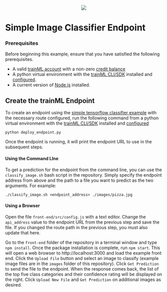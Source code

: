 <div align="center">
  <a href="https://www.trainml.ai/"><img src="https://www.trainml.ai/static/img/trainML-logo-purple.png"></a><br>
</div>

# Simple Image Classifier Endpoint

### Prerequisites

Before beginning this example, ensure that you have satisfied the following prerequisites.

- A valid [trainML account](https://auth.trainml.ai/login?response_type=code&client_id=536hafr05s8qj3ihgf707on4aq&redirect_uri=https://app.trainml.ai/auth/callback) with a non-zero [credit balance](https://docs.trainml.ai/reference/billing-credits/)
- A python virtual environment with the [trainML CLI/SDK](https://github.com/trainML/trainml-cli) installed and [configured](https://docs.trainml.ai/reference/cli-sdk#authentication).
- A current version of [Node.js](https://nodejs.org/en/) installed.

## Create the trainML Endpoint

To create an endpoint using the [simple tensorflow classifier example](https://github.com/trainML/simple-tensorflow-classifier) with the necessary route configured, run the following command from a python virtual environment with the [trainML CLI/SDK](https://github.com/trainML/trainml-cli) installed and [configured](https://docs.trainml.ai/reference/cli-sdk#authentication)

```
python deploy_endpoint.py
```

Once the endpoint is running, it will print the endpoint URL to use in the subsequent steps.

#### Using the Command LIne

To get a prediction for the endpoint from the command line, you can use the `classify_image.sh` bash script in the repository. Simply specify the endpoint address from above and the path to a file you want to predict as the two arguments. For example:

```
./classify_image.sh <endpoint_address> ./images/pizza.jpg
```

#### Using a Browser

Open the file `front-end/src/config.js` with a text editor. Change the `api_address` value to the endpoint URL from the previous step and save the file. If you changed the route path in the previous step, you must also update that here.

Go to the `front-end` folder of the repository in a terminal window and type `npm install`. Once the package installation is complete, run `npm start`. This will open a web browser to http://localhost:3000 and load the example front end. Click the `Upload File` button and select an image to classify (example image files are in the `images` folder of this repository). Click `Get Prediction` to send the file to the endpoint. When the response comes back, the list of the top five class categories and their confidence rating will be displayed on the right. Click `Upload New File` and `Get Prediction` on additional images as desired.
